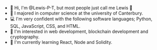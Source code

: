 - 👋 Hi, I'm @Lewis-P-T, but most people just call me Lewis 🙂
- 📜 I majored in computer science at the university of Canterbury.
- 💻 I'm very confident with the following software languages; Python, SQL, JavaScript, CSS, and HTML.
- 👀 I'm interested in web development, blockchain development and cryptography.
- 🌱 I'm currently learning React, Node and Solidity. 

<!---
Lewis-P-T/Lewis-P-T is a ✨ special ✨ repository because its `README.md` (this file) appears on your GitHub profile.
You can click the Preview link to take a look at your changes.
--->
